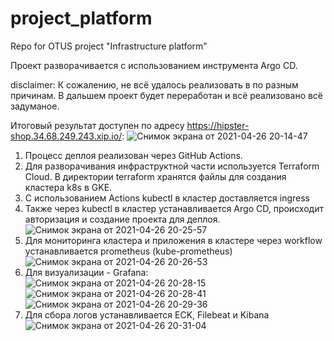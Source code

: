 # project_platform
Repo for OTUS project "Infrastructure platform"

Проект разворачивается с использованием инструмента Argo CD.

disclaimer: К сожалению, не всё удалось реализовать в по разным причинам. В дальшем проект будет переработан и всё реализовано всё задуманое.

Итоговый результат доступен по адресу https://hipster-shop.34.68.249.243.xip.io/:
![Снимок экрана от 2021-04-26 20-14-47](https://user-images.githubusercontent.com/26296907/116117611-7a94a300-a6cd-11eb-9695-1bda2aa18d00.png)

1. Процесс деплоя реализован через GitHub Actions.
2. Для разворачивания инфраструктной части используется Terraform Cloud. В директории terraform хранятся файлы для создания кластера k8s в GKE.
3. С использованием Actions kubectl в кластер доставляется ingress
4. Также через kubectl в кластер устанавливается Argo CD, происходит авторизация и создание проекта для деплоя.
![Снимок экрана от 2021-04-26 20-25-57](https://user-images.githubusercontent.com/26296907/116117763-a9ab1480-a6cd-11eb-8aa5-1520d9c4fda2.png)
5. Для мониторинга кластера и приложения в кластере через workflow устанавливается prometheus (kube-prometheus)
![Снимок экрана от 2021-04-26 20-26-53](https://user-images.githubusercontent.com/26296907/116117856-c5161f80-a6cd-11eb-9683-016df67d48d6.png)
6. Для визуализации - Grafana:
![Снимок экрана от 2021-04-26 20-28-15](https://user-images.githubusercontent.com/26296907/116118329-381f9600-a6ce-11eb-8dc6-cd28f1bc3612.png)
![Снимок экрана от 2021-04-26 20-28-41](https://user-images.githubusercontent.com/26296907/116118332-38b82c80-a6ce-11eb-98a3-e4a5f4543e07.png)
![Снимок экрана от 2021-04-26 20-29-36](https://user-images.githubusercontent.com/26296907/116118336-3950c300-a6ce-11eb-8f01-103de80f9383.png)
7. Для сбора логов устанавливается ECK, Filebeat и Kibana
![Снимок экрана от 2021-04-26 20-31-04](https://user-images.githubusercontent.com/26296907/116118461-61402680-a6ce-11eb-8963-e84b9265204c.png)
